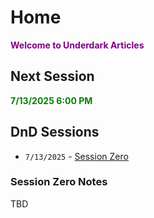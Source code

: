# Home

**<p style="color:purple">Welcome to Underdark Articles</p>**

## **Next Session**

**<p style="color:green">7/13/2025 6:00 PM</p>**

## DnD Sessions

* `7/13/2025` - [Session Zero](https://underdarkarticles.com/#session-zero-notes)

### Session Zero Notes
TBD





